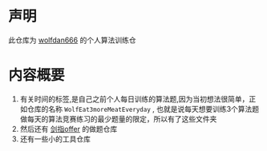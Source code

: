 # 声明
此仓库为 [wolfdan666](https://github.com/wolfdan666) 的个人算法训练仓

# 内容概要
1. 有关时间的标签,是自己之前个人每日训练的算法题,因为当初想法很简单，正如仓库的名称 `WolfEat3moreMeatEveryday` , 也就是说每天想要训练3个算法题做每天的算法竞赛练习的最少题量的限定，所以有了这些文件夹
2. 然后还有 [剑指offer](https://github.com/wolfdan666/WolfEat3moreMeatEveryday/tree/master/%E5%89%91%E6%8C%87offer) 的做题仓库
3. 还有一些小的工具仓库